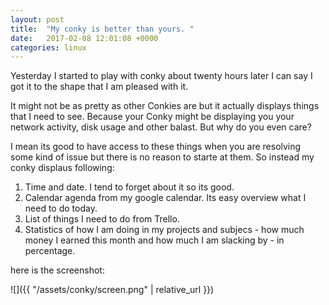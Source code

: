 ```yaml
---
layout: post
title:  "My conky is better than yours. "
date:   2017-02-08 12:01:08 +0000
categories: linux
---
```


Yesterday I started to play with conky about twenty hours later
I can say I got it to the shape that I am pleased with it. 

It might not be as pretty as other Conkies are but it actually displays
things that I need to see. Because your Conky might be displaying you 
your network activity, disk usage and other balast. But why do you even care?

I mean its good to have access to these things when you are resolving some kind
of issue but there is no reason to starte at them. So instead my conky displaus following:

1. Time and date. I tend to forget about it so its good.
2. Calendar agenda from my google calendar. Its easy overview what I need to do today.
3. List of things I need to do from Trello.
4. Statistics of how I am doing in my projects and subjecs - how much money I earned this month and how much I am slacking by - in percentage.

here is the screenshot:

![]({{ "/assets/conky/screen.png" | relative_url }})
